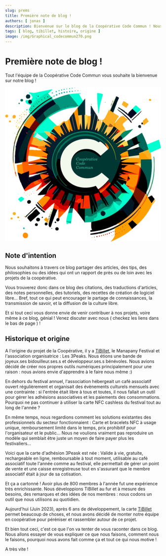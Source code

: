 ```yaml
---
slug: prems
title: Première note de blog !
authors: [ jonas ]
description: Bienvenue sur le blog de la Coopérative Code Commun ! Nous allons essayer de vous expliquer ce que nous faisons, comment nous le faisons, pourquoi nous avons fait comme ça et tout ce qui nous motive !
tags: [ blog, tibillet, histoire, origine ]
image: /img/Graphical_codecommun270.png
---
```


# Première note de blog !

Tout l'équipe de la Coopérative Code Commun vous souhaite la bienvenue sur notre blog !

![/img/Graphical_codecommun540.png](/img/Graphical_codecommun540.png)

## Note d'intention

Nous souhaitons à travers ce blog partager des articles, des tips, des philosophies ou des idées qui ont un rapport de
près ou de loin avec les projets de la coopérative.

Vous trouverez donc dans ce blog des citations, des traductions d'articles, des notes personnelles, des tutoriels, des
recettes de création de logiciel libre... Bref, tout ce qui peut encourager le partage de connaissances, la
transmission de savoir, et la diffusion de la culture libre.

Et si tout ceci vous donne envie de venir contribuer à nos projets, voire même à ce blog, génial ! Venez discuter avec
nous ( checkez les liens dans le bas de page ) !

## Historique et origine

A l'origine du projet de la Coopérative, il y a [TiBillet](https://tibillet.org), le Manapany Festival et l'association
organisatrice : Les 3Peaks. Nous étions une bande de joyeux.ses bidouilleur.ses.s et développeur.ses.s bénévoles. Nous
avions décidé de créer nos propres outils numériques principalement pour une raison : nous avions envie d'apprendre à le
faire nous même :)

En dehors du festival annuel, l'association hébergeait un café associatif ouvert régulièrement et organisait des
évènements culturels mensuels avec une contrainte : si l'entrée était libre à tous et toutes, il nous fallait un outil
pour gérer les adhésions associatives et les paiements des consommations. Pourquoi ne pas continuer à utiliser la carte
NFC cashless du festival tout au long de l'année ?

En même temps, nous regardions comment les solutions existantes des professionnels du secteur fonctionnaient : Carte et
bracelets NFC à usage unique, remboursement limité dans le temps, prix prohibitif pour l'organisateur et le public...
Nous ne voulions vraiment pas reproduire un modèle qui semblait être juste un moyen de faire payer plus les
festivaliers...

Voici que la carte d'adhésion 3Peask est née : Valide à vie, gratuite, rechargeable en ligne, remboursable à tout
moment, utilisable au café associatif toute l'année comme au festival, elle permettait de gérer un point de vente et une
caisse enregistreuse tout en s'assurant que le membre associatif était à jour de sa cotisation.

Et ça a cartonné ! Avoir plus de 800 membres à l'année fut une expérience très enrichissante. Nous développions TiBillet
au fur et à mesure des besoins, des remarques et des idées de nos membres : nous codons un outil que nous utilisons au
quotidien.

Aujourd'hui (Juin 2023), après 6 ans de développement, la carte [TiBillet](https://tibillet.org) permet beaucoup de
choses, et nous avons décidé de monter notre équipe en coopérative pour péréniser et rassembler autour de ce projet.

Et bien tout ceci, c'est ce que l'on va tenter de vous raconter dans ce blog. Nous allons essayer de vous expliquer ce
que nous faisons, comment nous le faisons, pourquoi nous avons fait comme ça et tout ce qui nous motive !

A très vite !

